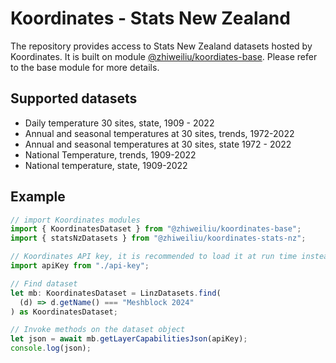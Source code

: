 # Koordinates - Stats New Zealand

The repository provides access to Stats New Zealand datasets hosted by Koordinates. It is built on module [@zhiweiliu/koordiates-base](https://www.npmjs.com/package/@zhiweiliu/koordinates-base). Please refer to the base module for more details.

## Supported datasets

- Daily temperature 30 sites, state, 1909 - 2022
- Annual and seasonal temperatures at 30 sites, trends, 1972-2022
- Annual and seasonal temperatures at 30 sites, state 1972 - 2022
- National Temperature, trends, 1909-2022
- National temperature, state, 1909-2022

## Example

```typescript
// import Koordinates modules
import { KoordinatesDataset } from "@zhiweiliu/koordinates-base";
import { statsNzDatasets } from "@zhiweiliu/koordinates-stats-nz";

// Koordinates API key, it is recommended to load it at run time instead of hard-coding it in a file
import apiKey from "./api-key";

// Find dataset
let mb: KoordinatesDataset = LinzDatasets.find(
  (d) => d.getName() === "Meshblock 2024"
) as KoordinatesDataset;

// Invoke methods on the dataset object
let json = await mb.getLayerCapabilitiesJson(apiKey);
console.log(json);
```
